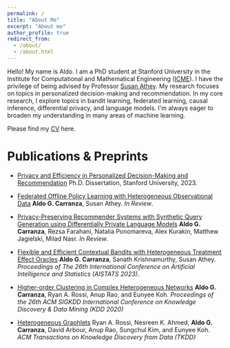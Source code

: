 ```yaml
---
permalink: /
title: "About Me"
excerpt: "About me"
author_profile: true
redirect_from: 
  - /about/
  - /about.html
---
```



Hello! My name is Aldo. I am a PhD student at Stanford University in the Institute for Computational and Mathematical Engineering ([ICME](https://icme.stanford.edu/)). I have the privilege of being advised by Professor [Susan Athey](https://gsb-faculty.stanford.edu/susan-athey/).
My research focuses on topics in personalized decision-making and recommendation. In my core research, I explore topics in bandit learning, federated learning, causal inference, differential privacy, and language models.
I'm always eager to broaden my understanding in many areas of machine learning.

Please find my [CV](https://agcarranza.github.io/files/CV.pdf) here.


Publications & Preprints
======
- [Privacy and Efficiency in Personalized Decision-Making and Recommendation](https://searchworks.stanford.edu/view/14783522)
  Ph.D. Dissertation, Stanford University, 2023.

- [Federated Offline Policy Learning with Heterogeneous Observational Data](https://arxiv.org/abs/2305.12407)
  **Aldo G. Carranza**, Susan Athey.
  *In Review*.

- [Privacy-Preserving Recommender Systems with Synthetic Query Generation using Differentially Private Language Models](https://arxiv.org/abs/2305.05973)
  **Aldo G. Carranza**, Rezsa Farahani, Natalia Ponomareva, Alex Kurakin, Matthew Jagielski, Milad Nasr.
  *In Review*.

- [Flexible and Efficient Contextual Bandits with Heterogeneous Treatment Effect Oracles](https://proceedings.mlr.press/v206/carranza23a.html)
  **Aldo G. Carranza**, Sanath Krishnamurthy, Susan Athey.
  *Proceedings of The 26th International Conference on Artificial Intelligence and Statistics (AISTATS 2023)*.

- [Higher-order Clustering in Complex Heterogeneous Networks](https://dl.acm.org/doi/abs/10.1145/3394486.3403045)
  **Aldo G. Carranza**, Ryan A. Rossi, Anup Rao, and Eunyee Koh.
  *Proceedings of the 26th ACM SIGKDD International Conference on Knowledge Discovery & Data Mining (KDD 2020)*

- [Heterogeneous Graphlets](https://dl.acm.org/doi/abs/10.1145/3418773)
  Ryan A. Rossi, Nesreen K. Ahmed, **Aldo G. Carranza**, David Arbour, Anup Rao, Sungchul Kim, and Eunyee Koh.
  *ACM Transactions on Knowledge Discovery from Data (TKDD)*
